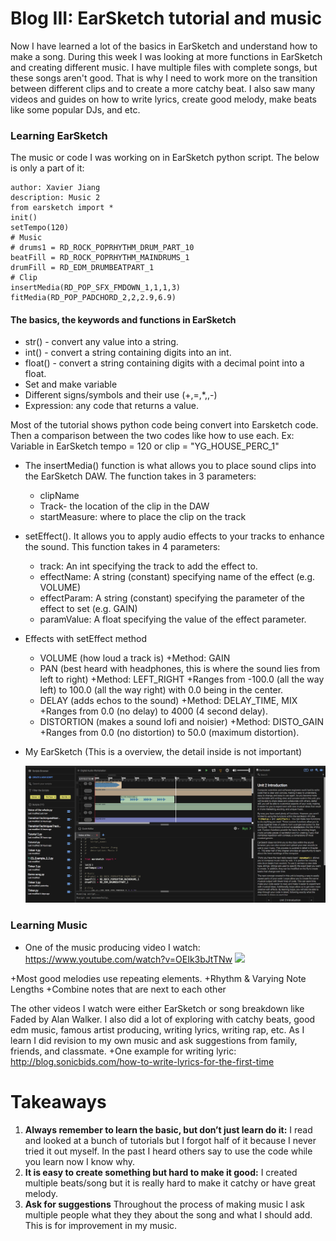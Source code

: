 # Blog III: EarSketch tutorial and music

Now I have learned a lot of the basics in EarSketch and understand how to make a song. During this week I was looking at more 
functions in EarSketch and creating different music. I have multiple files with complete songs, but these songs aren't good. That is why I need to work more on the transition between different clips and to create a more catchy beat. I also saw many videos and guides on how to write lyrics, create good melody, make beats like some popular DJs, and etc.  

### Learning EarSketch
The music or code I was working on in EarSketch python script. The below is only a part of it:
    
    author: Xavier Jiang
    description: Music 2
    from earsketch import *
    init()
    setTempo(120)
    # Music
    # drums1 = RD_ROCK_POPRHYTHM_DRUM_PART_10
    beatFill = RD_ROCK_POPRHYTHM_MAINDRUMS_1
    drumFill = RD_EDM_DRUMBEATPART_1
    # Clip
    insertMedia(RD_POP_SFX_FMDOWN_1,1,1,3)
    fitMedia(RD_POP_PADCHORD_2,2,2.9,6.9)

#### The basics, the keywords and functions in EarSketch

+ str() - convert any value into a string.
+ int() - convert a string containing digits into an int.
+ float() - convert a string containing digits with a decimal point into a float.
+ Set and make variable
+ Different signs/symbols and their use (+,=,*,\,-)
+ Expression: any code that returns a value.

Most of the tutorial shows python code being convert into Earsketch code. Then a comparison between the two codes like how to use each.
Ex: Variable in EarSketch
tempo = 120
or
clip = "YG_HOUSE_PERC_1"

+ The insertMedia() function is what allows you to place sound clips into the EarSketch DAW. The function takes in 3 parameters:
    + clipName
    + Track- the location of the clip in the DAW
    + startMeasure: where to place the clip on the track

+ setEffect(). It allows you to apply audio effects to your tracks to enhance the sound. This function takes in 4 parameters:
    + track: An int specifying the track to add the effect to.
    + effectName: A string (constant) specifying name of the effect (e.g. VOLUME)
    + effectParam: A string (constant) specifying the parameter of the effect to set (e.g. GAIN)
    + paramValue: A float specifying the value of the effect parameter.
    
+ Effects with setEffect method
    + VOLUME (how loud a track is)
        +Method: GAIN
    + PAN (best heard with headphones, this is where the sound lies from left to right)
        +Method: LEFT_RIGHT
        +Ranges from -100.0 (all the way left) to 100.0 (all the way right) with 0.0 being in the center.
    + DELAY (adds echos to the sound)
        +Method: DELAY_TIME, MIX
        +Ranges from 0.0 (no delay) to 4000 (4 second delay).
    + DISTORTION (makes a sound lofi and noisier)
        +Method: DISTO_GAIN
        +Ranges from 0.0 (no distortion) to 50.0 (maximum distortion).

+ My EarSketch (This is a overview, the detail inside is not important)

    <img src= earsketch-progress.png />
    

### Learning Music
 
+ One of the music producing video I watch: 
https://www.youtube.com/watch?v=OEIk3bJtTNw
   <img src= "https://i.ytimg.com/vi/OEIk3bJtTNw/maxresdefault.jpg" />

+Most good melodies use repeating elements.
+Rhythm & Varying Note Lengths
+Combine notes that are next to each other

The other videos I watch were either EarSketch or song breakdown like Faded by Alan Walker.
I also did a lot of exploring with catchy beats, good edm music, famous artist producing, writing lyrics, writing rap, etc.
As I learn I did revision to my own music and ask suggestions from family, friends, and classmate.
+One example for writing lyric: http://blog.sonicbids.com/how-to-write-lyrics-for-the-first-time

# Takeaways
1. **Always remember to learn the basic, but don’t just learn do it:** I read and looked at a bunch of tutorials but I forgot half of it because I never tried it out myself. In the past I heard others say to use the code while you learn now I know why.
2. **It is easy to create something but hard to make it good:** I created multiple beats/song but it is really hard to make it catchy or have great melody.
3. **Ask for suggestions** Throughout the process of making music I ask multiple people what they they about the song and what I should add. This is for improvement in my music. 
